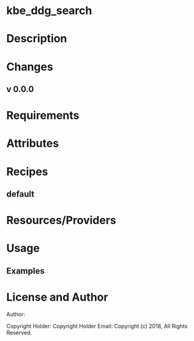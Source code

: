 # kbe_ddg_search


Description
===========



Changes
=======



## v 0.0.0

Requirements
============


Attributes
==========



Recipes
=======



default
-------

Resources/Providers
===================



Usage
=====



Examples
--------

License and Author
==================

Author:

Copyright Holder:
Copyright Holder Email:
Copyright (c) 2018, All Rights Reserved.
